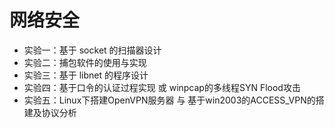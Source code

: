 # 网络安全

* 实验一：基于 socket 的扫描器设计 
* 实验二：捕包软件的使用与实现 
* 实验三：基于 libnet 的程序设计 
* 实验四：基于口令的认证过程实现 或 winpcap的多线程SYN Flood攻击
* 实验五：Linux下搭建OpenVPN服务器 与 基于win2003的ACCESS_VPN的搭建及协议分析 